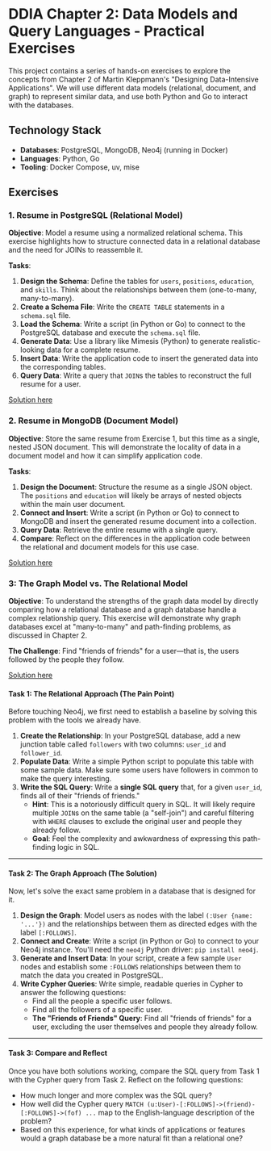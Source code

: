 # DDIA Chapter 2: Data Models and Query Languages - Practical Exercises

This project contains a series of hands-on exercises to explore the concepts from Chapter 2 of Martin Kleppmann's
"Designing Data-Intensive Applications". We will use different data models (relational, document, and graph) to
represent similar data, and use both Python and Go to interact with the databases.

## Technology Stack

- **Databases**: PostgreSQL, MongoDB, Neo4j (running in Docker)
- **Languages**: Python, Go
- **Tooling**: Docker Compose, uv, mise

## Exercises

### 1. Resume in PostgreSQL (Relational Model)

**Objective**: Model a resume using a normalized relational schema. This exercise highlights how to structure connected
data in a relational database and the need for JOINs to reassemble it.

**Tasks**:

1. **Design the Schema**: Define the tables for `users`, `positions`, `education`, and `skills`. Think about the
   relationships between them (one-to-many, many-to-many).
2. **Create a Schema File**: Write the `CREATE TABLE` statements in a `schema.sql` file.
3. **Load the Schema**: Write a script (in Python or Go) to connect to the PostgreSQL database and execute the
   `schema.sql` file.
4. **Generate Data**: Use a library like Mimesis (Python) to generate realistic-looking data for a complete resume.
5. **Insert Data**: Write the application code to insert the generated data into the corresponding tables.
6. **Query Data**: Write a query that `JOIN`s the tables to reconstruct the full resume for a user.

[Solution here](./relational_data_model.md)

### 2. Resume in MongoDB (Document Model)

**Objective**: Store the same resume from Exercise 1, but this time as a single, nested JSON document. This will
demonstrate the locality of data in a document model and how it can simplify application code.

**Tasks**:

1. **Design the Document**: Structure the resume as a single JSON object. The `positions` and `education` will likely be
   arrays of nested objects within the main user document.
2. **Connect and Insert**: Write a script (in Python or Go) to connect to MongoDB and insert the generated resume
   document into a collection.
3. **Query Data**: Retrieve the entire resume with a single query.
4. **Compare**: Reflect on the differences in the application code between the relational and document models for this
   use case.

[Solution here](./document_data_model.md)

### 3: The Graph Model vs. The Relational Model

**Objective**: To understand the strengths of the graph data model by directly comparing how a relational database and a
graph database handle a complex relationship query. This exercise will demonstrate why graph databases excel at
"many-to-many" and path-finding problems, as discussed in Chapter 2.

**The Challenge**: Find "friends of friends" for a user—that is, the users followed by the people they follow.

[Solution here](./graph_data_model.md)

#### Task 1: The Relational Approach (The Pain Point)

Before touching Neo4j, we first need to establish a baseline by solving this problem with the tools we already have.

1.  **Create the Relationship**: In your PostgreSQL database, add a new junction table called `followers` with two
    columns: `user_id` and `follower_id`.
2.  **Populate Data**: Write a simple Python script to populate this table with some sample data. Make sure some users
    have followers in common to make the query interesting.
3.  **Write the SQL Query**: Write a **single SQL query** that, for a given `user_id`, finds all of their "friends of
    friends."
    - **Hint**: This is a notoriously difficult query in SQL. It will likely require multiple `JOIN`s on the same table
      (a "self-join") and careful filtering with `WHERE` clauses to exclude the original user and people they already
      follow.
    - **Goal**: Feel the complexity and awkwardness of expressing this path-finding logic in SQL.

---

#### Task 2: The Graph Approach (The Solution)

Now, let's solve the exact same problem in a database that is designed for it.

1.  **Design the Graph**: Model users as nodes with the label `(:User {name: '...'})` and the relationships between them
    as directed edges with the label `[:FOLLOWS]`.
2.  **Connect and Create**: Write a script (in Python or Go) to connect to your Neo4j instance. You'll need the `neo4j`
    Python driver: `pip install neo4j`.
3.  **Generate and Insert Data**: In your script, create a few sample `User` nodes and establish some `:FOLLOWS`
    relationships between them to match the data you created in PostgreSQL.
4.  **Write Cypher Queries**: Write simple, readable queries in Cypher to answer the following questions:
    - Find all the people a specific user follows.
    - Find all the followers of a specific user.
    - **The "Friends of Friends" Query**: Find all "friends of friends" for a user, excluding the user themselves and
      people they already follow.

---

#### Task 3: Compare and Reflect

Once you have both solutions working, compare the SQL query from Task 1 with the Cypher query from Task 2. Reflect on
the following questions:

- How much longer and more complex was the SQL query?
- How well did the Cypher query `MATCH (u:User)-[:FOLLOWS]->(friend)-[:FOLLOWS]->(fof) ...` map to the English-language
  description of the problem?
- Based on this experience, for what kinds of applications or features would a graph database be a more natural fit than
  a relational one?

